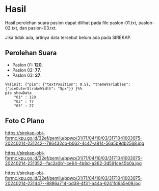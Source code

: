 # Hasil

Hasil perolehan suara paslon dapat dilihat pada file paslon-01.txt, paslon-02.txt, dan paslon-03.txt.

Jika tidak ada, artinya data tersebut belum ada pada SIREKAP.

## Perolehan Suara

 * Paslon 01: **120**.
 * Paslon 02: **77**.
 * Paslon 03: **27**.

```mermaid
%%{init: {"pie": {"textPosition": 0.5}, "themeVariables": {"pieOuterStrokeWidth": "5px"}} }%%
pie showData
    "01" : 120
    "02" : 77
    "03" : 27
```
## Foto C Plano

https://sirekap-obj-formc.kpu.go.id/32ef/pemilu/ppwp/31/71/04/10/03/3171041003075-20240214-231242--786432cb-b062-4c47-a814-56a5b9db2568.jpg

https://sirekap-obj-formc.kpu.go.id/32ef/pemilu/ppwp/31/71/04/10/03/3171041003075-20240214-231352--fac2a0b1-ce64-4b8d-a362-3d591ce45b0a.jpg

https://sirekap-obj-formc.kpu.go.id/32ef/pemilu/ppwp/31/71/04/10/03/3171041003075-20240214-231447--8886a714-bd38-4f31-a44a-6241fd9a5e09.jpg
